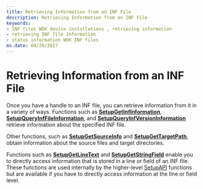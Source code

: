 ```yaml
---
title: Retrieving Information from an INF File
description: Retrieving Information from an INF File
keywords:
- INF files WDK device installations , retrieving information
- retrieving INF file information
- status information WDK INF files
ms.date: 04/20/2017
---
```


# Retrieving Information from an INF File





Once you have a handle to an INF file, you can retrieve information from it in a variety of ways. Functions such as [**SetupGetInfInformation**](/windows/win32/api/setupapi/nf-setupapi-setupgetinfinformationa), [**SetupQueryInfFileInformation**](/windows/win32/api/setupapi/nf-setupapi-setupqueryinffileinformationa), and [**SetupQueryInfVersionInformation**](/windows/win32/api/setupapi/nf-setupapi-setupqueryinfversioninformationa) retrieve information about the specified INF file.

Other functions, such as [**SetupGetSourceInfo**](/windows/win32/api/setupapi/nf-setupapi-setupgetsourceinfoa) and [**SetupGetTargetPath**](/windows/win32/api/setupapi/nf-setupapi-setupgettargetpatha), obtain information about the source files and target directories.

Functions such as [**SetupGetLineText**](/windows/win32/api/setupapi/nf-setupapi-setupgetlinetexta) and [**SetupGetStringField**](/windows/win32/api/setupapi/nf-setupapi-setupgetstringfielda) enable you to directly access information that is stored in a line or field of an INF file. These functions are used internally by the higher-level [SetupAPI](setupapi.md) functions but are available if you have to directly access information at the line or field level.

 

